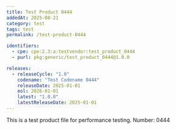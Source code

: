 ```yaml
---
title: Test Product 0444
addedAt: 2025-08-21
category: test
tags: test
permalink: /test-product-0444

identifiers:
  - cpe: cpe:2.3:a:testvendor:test_product_0444
  - purl: pkg:generic/test_product_0444@1.0.0

releases:
  - releaseCycle: "1.0"
    codename: "Test Codename 0444"
    releaseDate: 2025-01-01
    eol: 2026-01-01
    latest: "1.0.0"
    latestReleaseDate: 2025-01-01
---
```


This is a test product file for performance testing. Number: 0444
